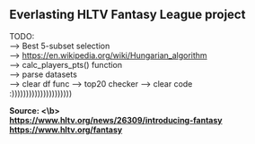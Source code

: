 Everlasting HLTV Fantasy League project
--------------------------------------------
TODO: <br />
--> Best 5-subset selection <br />
--> https://en.wikipedia.org/wiki/Hungarian_algorithm <br />
--> calc_players_pts() function <br />
--> parse datasets <br />
--> clear df func
--> top20 checker
--> clear code <br />
:))))))))))))))))))))) <br />

<b> Source: <\b> <br />
https://www.hltv.org/news/26309/introducing-fantasy <br />
https://www.hltv.org/fantasy
